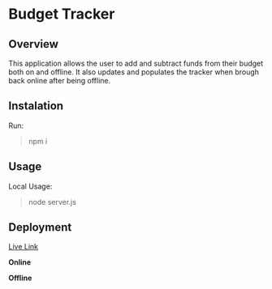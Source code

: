 # Budget Tracker

## Overview ##

This application allows the user to add and subtract funds from their budget both on and offline. It also updates and populates the tracker when brough back online after being offline. 

## Instalation ##

Run:
>npm i

## Usage ##

Local Usage:
>node server.js

## Deployment ##

[Live Link](https://shielded-sands-56095.herokuapp.com/)

**Online**

**Offline**
